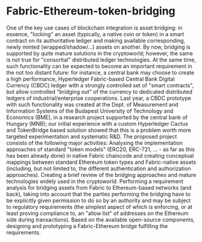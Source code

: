# Fabric-Ethereum-token-bridging
One of the key use cases of blockchain integration is asset bridging: in essence, "locking" an asset (typically, a native coin or token) in a smart contract on its authoritative ledger and making available corresponding, newly minted (wrapped/shadow/...) assets on another. By now, bridging is supported by quite mature solutions in the cryptoworld; however, the same is not true for "consortial" distributed ledger technologies. At the same time, such functionality can be expected to become an important requirement in the not too distant future: for instance, a central bank may choose to create a high performance, Hyperledger Fabric-based Central Bank Digital Currency (CBDC) ledger with a strongly controlled set of "smart contracts", but allow controlled "bridging out" of the currency to dedicated distributed ledgers of industrial/enterprise cooperations. Last year, a CBDC prototype with such functionality was created at the Dept. of Measurement and Information Systems of the Budapest University of Technology and Economics (BME), in a research project supported by the central bank of Hungary (MNB); our initial experience with a custom Hyperledger Cactus and TokenBridge based solution showed that this is a problem worth more targeted experimentation and systematic R&amp;D.  The proposed project consists of the following major activities:  Analysing the implementation approaches of standard "token models" (ERC20, ERC-721, ... - as far as this has been already done) in native Fabric chaincode and creating conceptual mappings between standard Ethereum token types and Fabric-native assets (including, but not limited to, the different authentication and authorization approaches). Creating a brief review of the bridging approaches and mature technologies widely used in the cryptoworld. Performing a requirement analysis for bridging assets from Fabric to Ethereum-based networks (and back), taking into account that the parties performing the bridging have to be explicitly given permission to do so by an authority and may be subject to regulatory requirements (the simplest aspect of which is enforcing, or at least proving compliance to, an "allow list" of addresses on the Ethereum side during transactions). Based on the available open-source components, designing and prototyping a Fabric-Ethereum bridge fulfilling the requirements.
